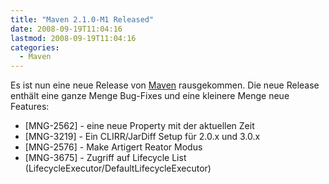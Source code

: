 ```yaml
---
title: "Maven 2.1.0-M1 Released"
date: 2008-09-19T11:04:16
lastmod: 2008-09-19T11:04:16
categories:
  - Maven
---
```

Es ist nun eine neue Release von [Maven](http://mail-archives.apache.org/mod_mbox/maven-announce/200809.mbox/%3C48D31DA2.4000604@apache.org%3E "Maven") rausgekommen. Die neue Release enthält eine ganze Menge Bug-Fixes und eine kleinere Menge neue Features:<br/>

+ \[MNG-2562\] - eine neue Property mit der aktuellen Zeit 
+ \[MNG-3219\] - Ein CLIRR/JarDiff Setup für 2.0.x und 3.0.x
+ \[MNG-2576\] - Make Artigert Reator Modus
+ \[MNG-3675\] - Zugriff auf Lifecycle List (LifecycleExecutor/DefaultLifecycleExecutor)

